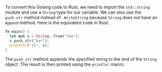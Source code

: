 To convert this Golang code to Rust, we need to import the `std::string` module and use a `String` type for our variable. We can also use the `push_str` method instead of `.WriteString` because `String` does not have an `Append` method.
Here is the equivalent code in Rust:
```rust
fn main() {
  let mut s = String::from("foo");
  s.push_str("bar");
  println!("{}", s);
}
```
The `push_str` method appends the specified string to the end of the `String` object. The result is then printed using the `println!` macro.
